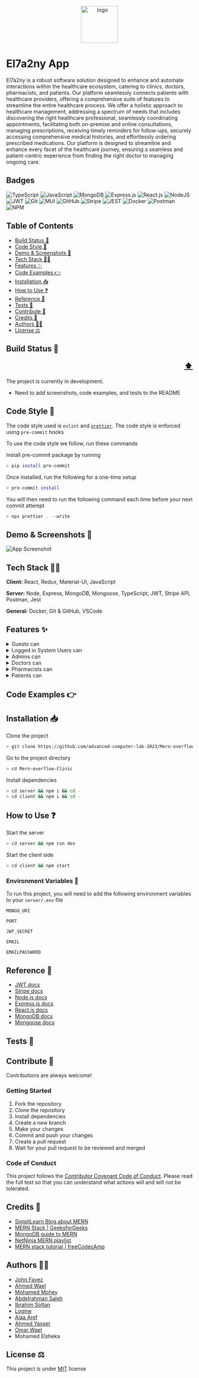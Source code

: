 <p align="center">
    <img width="100" src="https://i.imgur.com/M5HToBU.png" alt="logo">
</p>

# El7a2ny App

El7a2ny is a robust software solution designed to enhance and automate interactions within the healthcare ecosystem, catering to clinics, doctors, pharmacists, and patients. Our platform seamlessly connects patients with healthcare providers, offering a comprehensive suite of features to streamline the entire healthcare process. We offer a holistic approach to healthcare management, addressing a spectrum of needs that includes discovering the right healthcare professional, seamlessly coordinating appointments, facilitating both on-premise and online consultations, managing prescriptions, receiving timely reminders for follow-ups, securely accessing comprehensive medical histories, and effortlessly ordering prescribed medications. Our platform is designed to streamline and enhance every facet of the healthcare journey, ensuring a seamless and patient-centric experience from finding the right doctor to managing ongoing care.

## Badges

![TypeScript](https://img.shields.io/badge/typescript-%23007ACC.svg?style=for-the-badge&logo=typescript&logoColor=white)
![JavaScript](https://img.shields.io/badge/javascript-%23EFD81D.svg?style=for-the-badge&logo=javascript&logoColor=black)
![MongoDB](https://img.shields.io/badge/MongoDB-%234ea94b.svg?style=for-the-badge&logo=mongodb&logoColor=white)
![Express.js](https://img.shields.io/badge/express.js-%23404d59.svg?style=for-the-badge&logo=express&logoColor=%2361DAFB)
![React.js](https://img.shields.io/badge/react-%235ED3F3.svg?style=for-the-badge&logo=react&logoColor=black)
![NodeJS](https://img.shields.io/badge/node.js-6DA55F?style=for-the-badge&logo=node.js&logoColor=white)
![JWT](https://img.shields.io/badge/JWT-black?style=for-the-badge&logo=JSON%20web%20tokens)
![Git](https://img.shields.io/badge/git-%23F05033.svg?style=for-the-badge&logo=git&logoColor=white)
![MUI](https://img.shields.io/badge/MUI-%230081CB.svg?style=for-the-badge&logo=mui&logoColor=white)
![GitHub](https://img.shields.io/badge/github-%23121011.svg?style=for-the-badge&logo=github&logoColor=white)
![Stripe](https://img.shields.io/badge/stripe-%235469D4.svg?style=for-the-badge&logo=stripe&logoColor=white)
![JEST](https://img.shields.io/badge/jest-%23C21325.svg?style=for-the-badge&logo=jest&logoColor=white)
![Docker](https://img.shields.io/badge/docker-%231D63ED.svg?style=for-the-badge&logo=docker&logoColor=white)
![Postman](https://img.shields.io/badge/postman-%23F76935.svg?style=for-the-badge&logo=postman&logoColor=white)
![NPM](https://img.shields.io/badge/npm-%23C53635.svg?style=for-the-badge&logo=npm&logoColor=white)

## Table of Contents

-   [Build Status 🔨](#build-status-)
-   [Code Style 📜](#code-style-)
-   [Demo \& Screenshots 📸](#demo--screenshots-)
-   [Tech Stack 🧰🔧](#tech-stack-)
-   [Features ✨](#features-)
-   [Code Examples 👉](#code-examples-)
-   [Installation 📥](#installation-)
-   [How to Use ❓](#how-to-use-)
-   [Reference 📖](#reference-)
-   [Tests 🧪](#tests-)
-   [Contribute 🤝](#contribute-)
-   [Credits 🙏](#credits-)
-   [Authors 🧑‍💻️](#authors-️)
-   [License ⚖️](#license-️)

## Build Status 🔨 <p align="right"> <a href="#table-of-contents">&#11014;</a></p>


The project is currently in development.

-   Need to add screenshots, code examples, and tests to the README

## Code Style 📜

The code style used is `eslint` and [`prettier`](https://prettier.io/docs/en/). The code style is enforced using `pre-commit` hooks

To use the code style we follow, run these commands

Install pre-commit package by running

```bash
> pip install pre-commit
```

Once installed, run the following for a one-time setup

```bash
> pre-commit install
```

You will then need to run the following command each time before your next commit attempt

```javascript
> npx prettier . --write
```

## Demo & Screenshots 📸

![App Screenshot](https://via.placeholder.com/468x300?text=App+Screenshot+Here)

## Tech Stack 🧰🔧

**Client:** React, Redux, Material-UI, JavaScript

**Server:** Node, Express, MongoDB, Mongoose, TypeScript, JWT, Stripe API, Postman, Jest

**General:** Docker, Git & GitHub, VSCode

## Features ✨

<details>
<summary> Guests can </summary>

-   Sign in to their account
-   Sign up as a patient
-   Request to sign up as a pharmacist
-   Request to sign up as a doctor
-   Reset forgotten password through OTP sent to email
</details>

<details>
<summary> Logged in System Users can </summary>

-   Change their password
-   Sign out
-   View a list of all available medicines (photo, price, description)
-   Search for medicine based on name
-   Filter medicines based on medicinal use
</details>

<details>
<summary> Admins can </summary>

-   Add another admin with a set username and password
-   Remove doctor/pharmacist/patient/admin from the system
-   View all information uploaded by doctors/pharmacists who applied to join the platform
-   Accept or reject doctor and pharmacist proposals
-   Add/Update/Delete health packages with different price ranges
-   View a total sales report based on a chosen month
-   View information about any user on the system
</details>

<details>
<summary> Doctors can </summary>

-   Update their information (email, hourly rate, affiliation)
-   View and accept employment contract
-   Add their available time slots for appointments
-   Filter appointments by date/status
-   View information and health records of patients registered with them
-   View all new and old prescriptions and their statuses
-   View a list with all their patients
-   Search for a patient using their name
-   Filter patients based on upcoming appointments
-   Receive notifications of their appointments on the system and by mail
-   View a list of all their upcoming / past appointments
-   Filter appointments by date or status
-   Reschedule an appointment for a patient
-   Cancel an appointment
-   Receive notifications about cancelled or rescheduled appointments on the system and by mail
-   Schedule a follow-up for a patient
-   Add / Delete medicine to / from the prescription from the pharmacy platform
-   Add / Update dosage for each medicine added to the prescription
-   Download selected prescription (PDF)
-   Add new health records for a patient
-   Start / End a video call with a patient
-   Chat with a patient
-   Add a patient's prescription
-   Update a patient's prescription before it is submitted to the pharmacy
-   Accept or revoke a follow-up session request from a patient
-   View the amount in their wallet
</details>

<details>
<summary> Pharmacists can </summary>

-   View the available quantity and sales of each medicine
-   Add a medicine with its details, price and available quantity
-   Upload medicine image
-   Edit medicine details and price
-   Archive / unarchive a medicine
-   View a total sales report based on a chosen month
-   Filter sales report based on a medicine / date
-   Chat with a patient
-   View the amount in my wallet
-   Receive a notification once a medicine is out of stock on the system and via email
</details>

<details>
<summary> Patients can </summary>

-   Upload / remove documents (PDF,JPEG,JPG,PNG) for their medical history
-   View uploaded health records
-   Add family members to the system
-   Link another existing patient's account as a family member
-   View registered family members
-   Choose to pay for their appointments using wallet or credit card
-   Enter credit card details and pay for an appointment using Stripe
-   Filter appointments by date / status
-   View all new and old prescriptions and their statuses
-   View health package options and details
-   Subscribe to a health package for themselves and their family members
-   Pay for the chosen health package using wallet or credit card
-   View subscribed health package for themselves and their family members
-   View the status of their health care package subscription
-   Cancel a subscription of a health package
-   View a list of all doctors along with their speciality, session price (based on subscribed health package if any)
-   Search for a doctor by name and/or speciality
-   Filter a doctor by speciality and/or availability on a certain date and at a specific time
-   View details about a specific selected doctor
-   Select an appointment date and time for themselves or for a family member
-   Receive a notification of their appointment on the system and by mail
-   View a list of their upcoming / past appointments
-   Filter appointments by date or status
-   Reschedule an appointment for themselves or for a family member
-   Cancel an appointment for themselves or for a family member
-   Receive a notification about cancelled or rescheduled appointments on the system and by mail
-   View a list of all their perscriptions
-   Filter prescriptions based on date or doctor or fulfillment status
-   View the details of a selected prescription
-   Pay directly for the prescription items by wallet or credit card
-   Download a prescription (PDF)
-   Start / End a video call with a doctor
-   Chat with a doctor or pharmacist
-   Request a follow-up to a previous appointment for themselves or a family member
-   Receive a refund in their wallet when a doctor cancels an appointment
-   View the amount in their wallet
-   Add an over the counter medicine or a prescription medicine included in their prescriptions in their cart
-   View their cart items
-   Remove an item from their cart
-   Update the amount of an item in their cart
-   Checkout their orders with address and payment method (wallet/COD/credit card)
-   Add new delivery addresses
-   View details and status of all their orders
-   Cancel a pending order
-   View alternatives to a medicine that is out of stock based on main active ingredient
</details>

## Code Examples 👉

## Installation 📥

Clone the project

```bash
> git clone https://github.com/advanced-computer-lab-2023/Mern-overflow-Clinic
```

Go to the project directory

```bash
> cd Mern-overflow-Clinic
```

Install dependencies

```bash
> cd server && npm i && cd -
> cd client && npm i && cd -
```

## How to Use ❓

Start the server

```bash
> cd server && npm run dev
```

Start the client side

```bash
> cd client && npm start
```

### Environment Variables 📃

To run this project, you will need to add the following environment variables to your `server/.env` file

`MONGO_URI`

`PORT`

`JWT_SECRET`

`EMAIL`

`EMAILPASSWORD`

## Reference 📖

-   [JWT docs](https://jwt.io/introduction)
-   [Stripe docs](https://stripe.com/docs)
-   [Node.js docs](https://nodejs.org/en/docs/)
-   [Express.js docs](https://expressjs.com/en/4x/api.html)
-   [React.js docs](https://legacy.reactjs.org/docs/getting-started.html)
-   [MongoDB docs](https://www.mongodb.com/docs/)
-   [Mongoose docs](https://mongoosejs.com/docs/)

## Tests 🧪

## Contribute 🤝

Contributions are always welcome!

### Getting Started

1. Fork the repository
2. Clone the repository
3. Install dependencies
4. Create a new branch
5. Make your changes
6. Commit and push your changes
7. Create a pull request
8. Wait for your pull request to be reviewed and merged

### Code of Conduct

This project follows the [Contributor Covenant Code of Conduct](https://www.contributor-covenant.org/version/2/0/code_of_conduct/). Please read the full text so that you can understand what actions will and will not be tolerated.

## Credits 🙏

-   [SimpliLearn Blog about MERN](https://www.simplilearn.com/tutorials/mongodb-tutorial/what-is-mern-stack-introduction-and-examples)
-   [MERN Stack | GeeksforGeeks](https://www.geeksforgeeks.org/mern-stack/)
-   [MongoDB guide to MERN](https://www.mongodb.com/languages/mern-stack-tutorial)
-   [NetNinja MERN playlist](https://www.youtube.com/watch?v=98BzS5Oz5E4&list=PL4cUxeGkcC9iJ_KkrkBZWZRHVwnzLIoUE)
-   [MERN stack tutorial | freeCodecAmp](https://www.youtube.com/watch?v=-42K44A1oMA)

## Authors 🧑‍💻️

-   [John Fayez](https://www.github.com/john-roufaeil)
-   [Ahmed Wael](https://github.com/ahmedwael216)
-   [Mohamed Mohey](https://github.com/mmi333)
-   [Abdelrahman Saleh](https://github.com/19AbdelrahmanSalah19)
-   [Ibrahim Soltan](https://github.com/Ibrahim-Soltan)
-   [Logine](https://github.com/logine20)
-   [Alaa Aref](https://github.com/AlaM-01)
-   [Ahmed Yasser](https://github.com/ahmedyasser07)
-   [Omar Wael](https://github.com/o-wael)
-   Mohamed Elsheka

## License ⚖️

This project is under [MIT](https://choosealicense.com/licenses/mit/)
license
